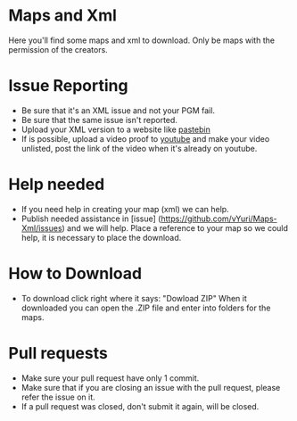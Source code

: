 # Maps and Xml
Here you'll find some maps and xml to download. Only be maps with the permission of the creators.


# Issue Reporting
- Be sure that it's an XML issue and not your PGM fail.
- Be sure that the same issue isn't reported.
- Upload your XML version to a website like [pastebin](https://pastebin.com)
- If is possible, upload a video proof to [youtube](https://youtube.com) and make your video unlisted, post the link of the video when it's already on youtube.


# Help needed
- If you need help in creating your map (xml) we can help.
- Publish needed assistance in [issue] (https://github.com/vYuri/Maps-Xml/issues) and we will help. Place a reference to your map so we could help, it is necessary to place the download.


# How to Download
- To download click right where it says: "Dowload ZIP" When it downloaded you can open the .ZIP file and enter into folders for the maps.

# Pull requests
- Make sure your pull request have only 1 commit.
- Make sure that if you are closing an issue with the pull request, please refer the issue on it.
- If a pull request was closed, don't submit it again, will be closed.
